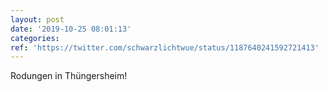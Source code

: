 ```yaml
---
layout: post
date: '2019-10-25 08:01:13'
categories: 
ref: 'https://twitter.com/schwarzlichtwue/status/1187640241592721413'
---
```

Rodungen in Thüngersheim!